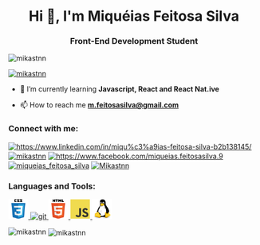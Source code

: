 <h1 align="center">Hi 👋, I'm Miquéias Feitosa Silva</h1>
<h3 align="center">Front-End Development Student</h3>

<p align="left"> <img src="https://komarev.com/ghpvc/?username=mikastnn&label=Profile%20views&color=0e75b6&style=flat" alt="mikastnn" /> </p>

<p align="left"> <a href="https://github.com/ryo-ma/github-profile-trophy"><img src="https://github-profile-trophy.vercel.app/?username=mikastnn" alt="mikastnn" /></a> </p>

- 🌱 I’m currently learning **Javascript, React and React Nat.ive**

- 📫 How to reach me **m.feitosasilva@gmail.com**

<h3 align="left">Connect with me:</h3>
<p align="left">
<a href="https://linkedin.com/in/https://www.linkedin.com/in/miqu%c3%a9ias-feitosa-silva-b2b138145/" target="blank"><img align="center" src="https://cdn.jsdelivr.net/npm/simple-icons@3.0.1/icons/linkedin.svg" alt="https://www.linkedin.com/in/miqu%c3%a9ias-feitosa-silva-b2b138145/" height="30" width="40" /></a>
<a href="https://stackoverflow.com/users/mikastnn" target="blank"><img align="center" src="https://cdn.jsdelivr.net/npm/simple-icons@3.0.1/icons/stackoverflow.svg" alt="mikastnn" height="30" width="40" /></a>
<a href="https://fb.com/https://www.facebook.com/miqueias.feitosasilva.9" target="blank"><img align="center" src="https://cdn.jsdelivr.net/npm/simple-icons@3.0.1/icons/facebook.svg" alt="https://www.facebook.com/miqueias.feitosasilva.9" height="30" width="40" /></a>
<a href="https://instagram.com/miqueias_feitosa_silva" target="blank"><img align="center" src="https://cdn.jsdelivr.net/npm/simple-icons@3.0.1/icons/instagram.svg" alt="miqueias_feitosa_silva" height="30" width="40" /></a>
<a href="https://discord.gg/Mikastnn" target="blank"><img align="center" src="https://cdn.jsdelivr.net/npm/simple-icons@3.0.1/icons/discord.svg" alt="Mikastnn" height="30" width="40" /></a>
</p>

<h3 align="left">Languages and Tools:</h3>
<p align="left"> <a href="https://www.w3schools.com/css/" target="_blank"> <img src="https://raw.githubusercontent.com/devicons/devicon/master/icons/css3/css3-original-wordmark.svg" alt="css3" width="40" height="40"/> </a> <a href="https://git-scm.com/" target="_blank"> <img src="https://www.vectorlogo.zone/logos/git-scm/git-scm-icon.svg" alt="git" width="40" height="40"/> </a> <a href="https://www.w3.org/html/" target="_blank"> <img src="https://raw.githubusercontent.com/devicons/devicon/master/icons/html5/html5-original-wordmark.svg" alt="html5" width="40" height="40"/> </a> <a href="https://developer.mozilla.org/en-US/docs/Web/JavaScript" target="_blank"> <img src="https://raw.githubusercontent.com/devicons/devicon/master/icons/javascript/javascript-original.svg" alt="javascript" width="40" height="40"/> </a> <a href="https://www.linux.org/" target="_blank"> <img src="https://raw.githubusercontent.com/devicons/devicon/master/icons/linux/linux-original.svg" alt="linux" width="40" height="40"/> </a> </p>

<p><img align="left" src="https://github-readme-stats.vercel.app/api/top-langs?username=mikastnn&show_icons=true&locale=en&layout=compact" alt="mikastnn" /></p>

<p>&nbsp;<img align="center" src="https://github-readme-stats.vercel.app/api?username=mikastnn&show_icons=true&locale=en" alt="mikastnn" /></p>
